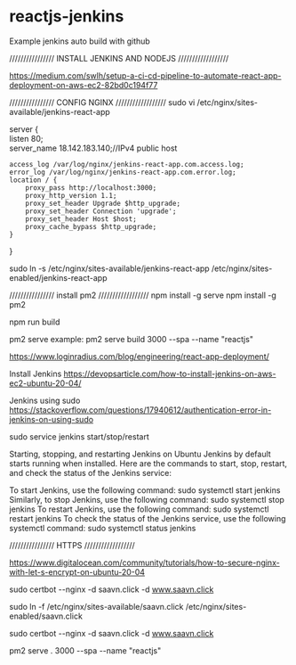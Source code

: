 # reactjs-jenkins
Example jenkins auto build with github

//////////////// INSTALL JENKINS AND NODEJS //////////////////

https://medium.com/swlh/setup-a-ci-cd-pipeline-to-automate-react-app-deployment-on-aws-ec2-82bd0c194f77

//////////////// CONFIG NGINX //////////////////
sudo vi /etc/nginx/sites-available/jenkins-react-app

server {                                                                 
listen 80;                                                               
  server_name 18.142.183.140;//IPv4 public host

    access_log /var/log/nginx/jenkins-react-app.com.access.log;
    error_log /var/log/nginx/jenkins-react-app.com.error.log;
    location / {
        proxy_pass http://localhost:3000;                                 
        proxy_http_version 1.1;
        proxy_set_header Upgrade $http_upgrade;
        proxy_set_header Connection 'upgrade';
        proxy_set_header Host $host;
        proxy_cache_bypass $http_upgrade;
    }
}

sudo ln -s /etc/nginx/sites-available/jenkins-react-app /etc/nginx/sites-enabled/jenkins-react-app



//////////////// install pm2 //////////////////
npm install -g serve
npm install -g pm2

npm run build

pm2 serve <path> <port>
example: pm2 serve build 3000 --spa --name "reactjs"


https://www.loginradius.com/blog/engineering/react-app-deployment/


Install Jenkins
https://devopsarticle.com/how-to-install-jenkins-on-aws-ec2-ubuntu-20-04/


Jenkins using sudo
https://stackoverflow.com/questions/17940612/authentication-error-in-jenkins-on-using-sudo

sudo service jenkins start/stop/restart


Starting, stopping, and restarting Jenkins on Ubuntu
Jenkins by default starts running when installed. Here are the commands to start, stop, restart, and check the status of the Jenkins service:

To start Jenkins, use the following command:
        sudo systemctl start jenkins 
Similarly, to stop Jenkins, use the following command:
        sudo systemctl stop jenkins 
To restart Jenkins, use the following command:
        sudo systemctl restart jenkins 
To check the status of the Jenkins service, use the following systemctl command:
        sudo systemctl status jenkins 



//////////////// HTTPS //////////////////

https://www.digitalocean.com/community/tutorials/how-to-secure-nginx-with-let-s-encrypt-on-ubuntu-20-04

sudo certbot --nginx -d saavn.click -d www.saavn.click

sudo ln -f /etc/nginx/sites-available/saavn.click /etc/nginx/sites-enabled/saavn.click

sudo certbot --nginx -d saavn.click -d www.saavn.click


pm2 serve . 3000 --spa --name "reactjs"

